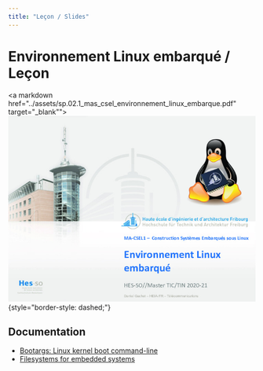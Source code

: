 ```yaml
---
title: "Leçon / Slides"
---
```


# Environnement Linux embarqué / Leçon

<a markdown href="../assets/sp.02.1_mas_csel_environnement_linux_embarque.pdf" target="_blank"">
![](assets/sp.02.1_mas_csel_environnement_linux_embarque.jpg){style="border-style: dashed;"}
</a>

## Documentation

- [Bootargs: Linux kernel boot command-line](assets/sp.02.4_mas_cesl_linux_boot_commands_arguments.pdf)
- [Filesystems for embedded systems](assets/sp.02.5_mas_csel_filesystem_considerations_for_embedded_devices.pdf)
